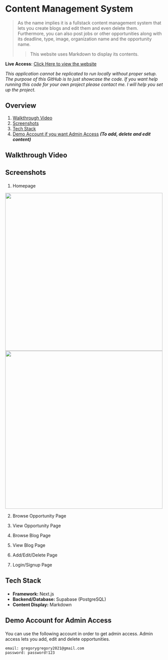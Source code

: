 # Content Management System

> As the name implies it is a fullstack content management system that lets you create blogs and edit them and even delete them. Furthermore, you can also post jobs or other opportunities along with its deadline, type, image, organization name and the opportunity name.  
>> This website uses Markdown to display its contents.

**Live Access**: [Click Here to view the website](https://content-management-system-roan.vercel.app/)

_This application cannot be replicated to run locally without proper setup. The purpose of this GitHub is to just showcase the code. If you want help running this code for your own project please contact me. I will help you set up the project._

## Overview
1. <a href="#walkthrough">Walkthrough Video</a>
2. <a href="#screenshots">Screenshots</a>
3. <a href="#tech-stack">Tech Stack</a>
4. <a href="#demo">Demo Account if you want Admin Access</a> _**(To add, delete and edit content)**_

## <p id="walkthrough">Walkthrough Video</p>

## <p id="screenshots">Screenshots</p>

1. Homepage  
  
<div><kbd>
<img width="500" src="https://github.com/Georgey764/content-management-system/assets/127057827/4661c7a7-4b48-4939-9e77-f972e8dde119"/>
</kbd><kbd>
<img width="500" src="https://github.com/Georgey764/content-management-system/assets/127057827/00861234-16fb-431d-b102-45e277ed0017"/>
</kbd></div>


2. Browse Opportunity Page



3. View Opportunity Page



4. Browse Blog Page



5. View Blog Page



6. Add/Edit/Delete Page



7. Login/Signup Page

## <p id="tech-stack">Tech Stack</p>
* **Framework:** Next.js
* **Backend/Database:** Supabase (PostgreSQL)
* **Content Display:** Markdown

## <p id="demo">Demo Account for Admin Access</p>
You can use the following account in order to get admin access. Admin access lets you add, edit and delete opportunities.
  
    email: gregorygregory2021@gmail.com
    password: password!123
